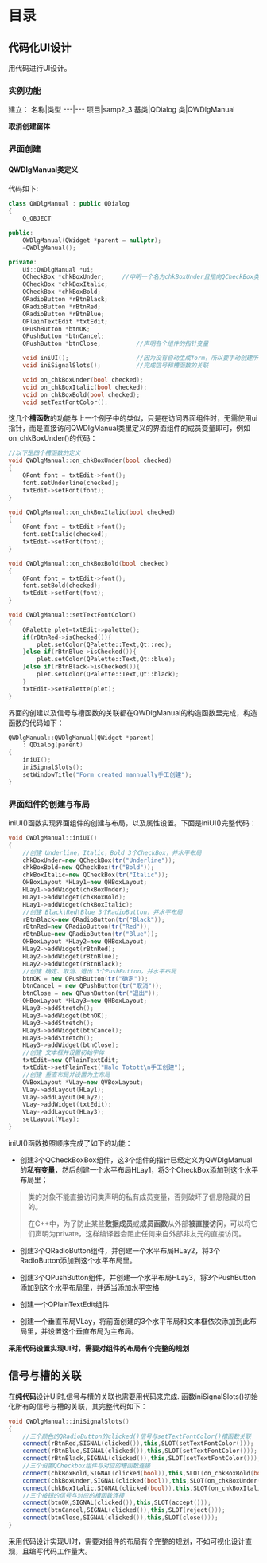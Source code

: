 # 目录

## 代码化UI设计

用代码进行UI设计。

### 实例功能

建立：
名称|类型
---|---
项目|samp2_3
基类|QDialog
类|QWDlgManual

**取消创建窗体**

### 界面创建

#### QWDlgManual类定义

代码如下:

```c++
class QWDlgManual : public QDialog
{
    Q_OBJECT

public:
    QWDlgManual(QWidget *parent = nullptr);
    ~QWDlgManual();

private:
    Ui::QWDlgManual *ui;
    QCheckBox *chkBoxUnder;     //申明一个名为chkBoxUnder且指向QCheckBox类的指针
    QCheckBox *chkBoxItalic;
    QCheckBox *chkBoxBold;
    QRadioButton *rBtnBlack;
    QRadioButton *rBtnRed;
    QRadioButton *rBtnBlue;
    QPlainTextEdit *txtEdit;
    QPushButton *btnOK;
    QPushButton *btnCancel;
    QPushButton *btnClose;          //声明各个组件的指针变量

    void iniUI();                   //因为没有自动生成form，所以要手动创建所有界面组件
    void iniSignalSlots();          //完成信号和槽函数的关联

    void on_chkBoxUnder(bool checked);
    void on_chkBoxItalic(bool checked);
    void on_chkBoxBold(bool checked);
    void setTextFontColor();

```

这几个**槽函数**的功能与上一个例子中的类似，只是在访问界面组件时，无需使用ui指针，而是直接访问QWDlgManual类里定义的界面组件的成员变量即可，例如on_chkBoxUnder()的代码：

```c++
//以下是四个槽函数的定义
void QWDlgManual::on_chkBoxUnder(bool checked)
{
    QFont font = txtEdit->font();
    font.setUnderline(checked);
    txtEdit->setFont(font);
}

void QWDlgManual::on_chkBoxItalic(bool checked)
{
    QFont font = txtEdit->font();
    font.setItalic(checked);
    txtEdit->setFont(font);
}

void QWDlgManual::on_chkBoxBold(bool checked)
{
    QFont font = txtEdit->font();
    font.setBold(checked);
    txtEdit->setFont(font);
}

void QWDlgManual::setTextFontColor()
{
    QPalette plet=txtEdit->palette();
    if(rBtnRed->isChecked()){
        plet.setColor(QPalette::Text,Qt::red);
    }else if(rBtnBlue->isChecked()){
        plet.setColor(QPalette::Text,Qt::blue);
    }else if(rBtnBlack->isChecked()){
        plet.setColor(QPalette::Text,Qt::black);
    }
    txtEdit->setPalette(plet);
}
```

界面的创建以及信号与槽函数的关联都在QWDlgManual的构造函数里完成，构造函数的代码如下：

```c++
QWDlgManual::QWDlgManual(QWidget *parent)
    : QDialog(parent)
{
    iniUI();
    iniSignalSlots();
    setWindowTitle("Form created mannually手工创建");
}
```

### 界面组件的创建与布局

iniUI()函数实现界面组件的创建与布局，以及属性设置。下面是iniUI()完整代码：

```c++
void QWDlgManual::iniUI()
{
    //创建 Underline，Italic，Bold 3个CheckBox，并水平布局
    chkBoxUnder=new QCheckBox(tr("Underline"));
    chkBoxBold=new QCheckBox(tr("Bold"));
    chkBoxItalic=new QCheckBox(tr("Italic"));
    QHBoxLayout *HLay1=new QHBoxLayout;
    HLay1->addWidget(chkBoxUnder);
    HLay1->addWidget(chkBoxBold);
    HLay1->addWidget(chkBoxItalic);
    //创建 Black\Red\Blue 3个RadioButton，并水平布局
    rBtnBlack=new QRadioButton(tr("Black"));
    rBtnRed=new QRadioButton(tr("Red"));
    rBtnBlue=new QRadioButton(tr("Blue"));
    QHBoxLayout *HLay2=new QHBoxLayout;
    HLay2->addWidget(rBtnRed);
    HLay2->addWidget(rBtnBlue);
    HLay2->addWidget(rBtnBlack);
    //创建 确定、取消、退出 3个PushButton，并水平布局
    btnOK = new QPushButton(tr("确定"));
    btnCancel = new QPushButton(tr("取消"));
    btnClose = new QPushButton(tr("退出"));
    QHBoxLayout *HLay3=new QHBoxLayout;
    HLay3->addStretch();
    HLay3->addWidget(btnOK);
    HLay3->addStretch();
    HLay3->addWidget(btnCancel);
    HLay3->addStretch();
    HLay3->addWidget(btnClose);
    //创建 文本框并设置初始字体
    txtEdit=new QPlainTextEdit;
    txtEdit->setPlainText("Halo Totott\n手工创建");
    //创建 垂直布局并设置为主布局
    QVBoxLayout *VLay=new QVBoxLayout;
    VLay->addLayout(HLay1);
    VLay->addLayout(HLay2);
    VLay->addWidget(txtEdit);
    VLay->addLayout(HLay3);
    setLayout(VLay);
}
```

iniUI()函数按照顺序完成了如下的功能：

- 创建3个QCheckBoxBox组件，这3个组件的指针已经定义为QWDlgManual的**私有变量**，然后创建一个水平布局HLay1，将3个CheckBox添加到这个水平布局里；

> 类的对象不能直接访问类声明的私有成员变量，否则破坏了信息隐藏的目的。
> 
> 在C++中，为了防止某些**数据成员**或**成员函数**从外部**被直接访问**，可以将它们声明为private，这样编译器会阻止任何来自外部非友元的直接访问。

- 创建3个QRadioButton组件，并创建一个水平布局HLay2，将3个RadioButton添加到这个水平布局里。

- 创建3个QPushButton组件，并创建一个水平布局HLay3，将3个PushButton添加到这个水平布局里，并适当添加水平空格

- 创建一个QPlainTextEdit组件

- 创建一个垂直布局VLay，将前面创建的3个水平布局和文本框依次添加到此布局里，并设置这个垂直布局为主布局。

**采用代码设置实现UI时，需要对组件的布局有个完整的规划**

## 信号与槽的关联

在**纯代码**设计UI时,信号与槽的关联也需要用代码来完成.
函数iniSignalSlots()初始化所有的信号与槽的关联，其完整代码如下：

```c++
void QWDlgManual::iniSignalSlots()
{
    //三个颜色的QRadioButton的clicked()信号与setTextFontColor()槽函数关联
    connect(rBtnRed,SIGNAL(clicked()),this,SLOT(setTextFontColor()));
    connect(rBtnBlue,SIGNAL(clicked()),this,SLOT(setTextFontColor()));
    connect(rBtnBlack,SIGNAL(clicked()),this,SLOT(setTextFontColor()));
    //三个设置QCheckbox组件与对应的槽函数连接
    connect(chkBoxBold,SIGNAL(clicked(bool)),this,SLOT(on_chkBoxBold(bool)));
    connect(chkBoxUnder,SIGNAL(clicked(bool)),this,SLOT(on_chkBoxUnder(bool)));
    connect(chkBoxItalic,SIGNAL(clicked(bool)),this,SLOT(on_chkBoxItalic(bool)));
    //三个按钮的信号与对应的槽函数连接
    connect(btnOK,SIGNAL(clicked()),this,SLOT(accept()));
    connect(btnCancel,SIGNAL(clicked()),this,SLOT(reject()));
    connect(btnClose,SIGNAL(clicked()),this,SLOT(close()));
}
```

采用代码设计实现UI时，需要对组件的布局有个完整的规划，不如可视化设计直观，且编写代码工作量大。